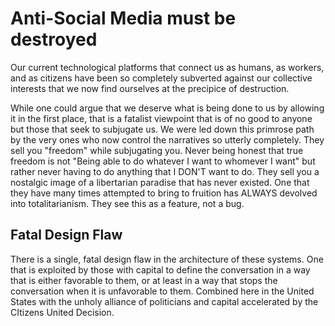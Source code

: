 # Anti-Social Media must be destroyed

Our current technological platforms that connect us as humans, as workers, and as citizens have been so completely subverted against our collective interests that we now find ourselves at the precipice of destruction.

While one could argue that we deserve what is being done to us by allowing it in the first place, that is a fatalist viewpoint that is of no good to anyone but those that seek to subjugate us. We were led down this primrose path by the very ones who now control the narratives so utterly completely. They sell you "freedom" while subjugating you. Never being honest that true freedom is not "Being able to do whatever I want to whomever I want" but rather never having to do anything that I DON'T want to do. They sell you a nostalgic image of a libertarian paradise that has never existed. One that they have many times attempted to bring to fruition has ALWAYS devolved into totalitarianism. They see this as a feature, not a bug.

## Fatal Design Flaw

There is a single, fatal design flaw in the architecture of these systems. One that is exploited by those with capital to define the conversation in a way that is either favorable to them, or at least in a way that stops the conversation when it is unfavorable to them. Combined here in the United States with the unholy alliance of politicians and capital accelerated by the CItizens United Decision.